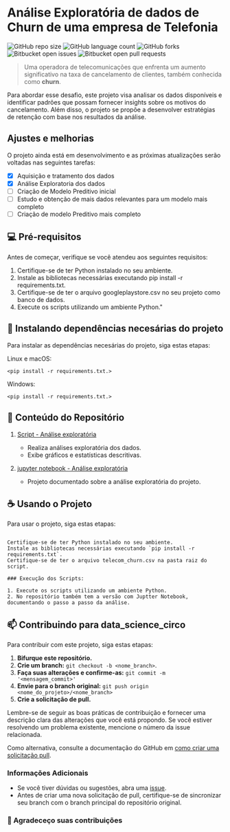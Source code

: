 # Análise Exploratória de dados de Churn de uma empresa de Telefonia

![GitHub repo size](https://img.shields.io/github/repo-size/pragana12/aed_churn?style=for-the-badge)
![GitHub language count](https://img.shields.io/github/languages/count/pragana12/aed_churn?style=for-the-badge)
![GitHub forks](https://img.shields.io/github/forks/pragana12/aed_churn?style=for-the-badge)
![Bitbucket open issues](https://img.shields.io/bitbucket/issues/pragana12/aed_churn?style=for-the-badge)
![Bitbucket open pull requests](https://img.shields.io/bitbucket/pr-raw/pragana12/aed_churn?style=for-the-badge)

> Uma operadora de telecomunicações que enfrenta um aumento significativo na taxa de cancelamento de clientes, também conhecida como **churn**.

Para abordar esse desafio, este projeto visa analisar os dados disponíveis e identificar padrões que possam fornecer insights sobre os motivos do cancelamento. Além disso, o projeto se propõe a desenvolver estratégias de retenção com base nos resultados da análise.

## Ajustes e melhorias

O projeto ainda está em desenvolvimento e as próximas atualizações serão voltadas nas seguintes tarefas:

- [x] Aquisição e tratamento dos dados
- [x] Análise Exploratoria dos dados
- [ ] Criação de Modelo Preditivo inicial
- [ ] Estudo e obtenção de mais dados relevantes para um modelo mais completo
- [ ] Criação de modelo Preditivo mais completo

## 💻 Pré-requisitos

Antes de começar, verifique se você atendeu aos seguintes requisitos:

1. Certifique-se de ter Python instalado no seu ambiente.
2. Instale as bibliotecas necessárias executando pip install -r requirements.txt.
3. Certifique-se de ter o arquivo googleplaystore.csv no seu projeto como banco de dados.
4. Execute os scripts utilizando um ambiente Python."

## 🚀 Instalando dependências necesárias do projeto

Para instalar as dependências necesárias do projeto, siga estas etapas:

Linux e macOS:

```
<pip install -r requirements.txt.>
```

Windows:

```
<pip install -r requirements.txt.>
```

## 📂 Conteúdo do Repositório

1. [Script - Análise exploratória](scripts/aed_churn.py)
   - Realiza análises exploratória dos dados.
   - Exibe gráficos e estatísticas descritivas.

2. [jupyter notebook - Análise exploratória](scripts/aed_churn.ipynb)
   - Projeto documentado sobre a análise exploratória do projeto.

## ☕ Usando o Projeto

Para usar o projeto, siga estas etapas:

```### Configuração do Ambiente:

Certifique-se de ter Python instalado no seu ambiente.
Instale as bibliotecas necessárias executando `pip install -r requirements.txt`.
Certifique-se de ter o arquivo telecom_churn.csv na pasta raiz do script.

### Execução dos Scripts:

1. Execute os scripts utilizando um ambiente Python.
2. No repositório também tem a versão com Juptter Notebook, documentando o passo a passo da análise.

```

## 📫 Contribuindo para data_science_circo

Para contribuir com este projeto, siga estas etapas:

1. **Bifurque este repositório.**
2. **Crie um branch:** `git checkout -b <nome_branch>`.
3. **Faça suas alterações e confirme-as:** `git commit -m '<mensagem_commit>'`
4. **Envie para o branch original:** `git push origin <nome_do_projeto>/<nome_branch>`
5. **Crie a solicitação de pull.**

Lembre-se de seguir as boas práticas de contribuição e fornecer uma descrição clara das alterações que você está propondo. Se você estiver resolvendo um problema existente, mencione o número da issue relacionada.

Como alternativa, consulte a documentação do GitHub em [como criar uma solicitação pull](https://help.github.com/en/github/collaborating-with-issues-and-pull-requests/creating-a-pull-request).

### Informações Adicionais

- Se você tiver dúvidas ou sugestões, abra uma [issue](https://github.com/pragana12/aed_churn/issues).
- Antes de criar uma nova solicitação de pull, certifique-se de sincronizar seu branch com o branch principal do repositório original.

### 🤝 Agradeceço suas contribuições
